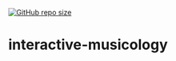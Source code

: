 [![GitHub repo size](https://img.shields.io/github/repo-size/TheNewThinkTank/interactive-musicology?style=flat&logo=github&logoColor=whitesmoke&label=Repo%20Size)](https://github.com/TheNewThinkTank/interactive-musicology/archive/refs/heads/main.zip)
# interactive-musicology
